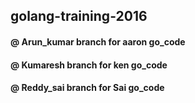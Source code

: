 ## golang-training-2016

#### @ Arun_kumar branch for aaron go_code   
#### @ Kumaresh branch for ken go_code    
#### @ Reddy_sai branch for Sai go_code    
